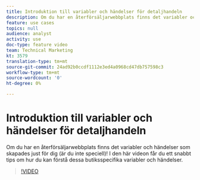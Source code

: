 ```yaml
---
title: Introduktion till variabler och händelser för detaljhandeln
description: Om du har en återförsäljarwebbplats finns det variabler och händelser som skapades just för dig (är du inte speciell)! I den här videon får du ett snabbt tips om hur du kan förstå dessa butiksspecifika variabler och händelser.
feature: use cases
topics: null
audience: analyst
activity: use
doc-type: feature video
team: Technical Marketing
kt: 3579
translation-type: tm+mt
source-git-commit: 24ad92b0ccdf1112e3ed4a0968cd47db757598c3
workflow-type: tm+mt
source-wordcount: '0'
ht-degree: 0%

---
```



# Introduktion till variabler och händelser för detaljhandeln

Om du har en återförsäljarwebbplats finns det variabler och händelser som skapades just för dig (är du inte speciell)! I den här videon får du ett snabbt tips om hur du kan förstå dessa butiksspecifika variabler och händelser.

>[!VIDEO](https://video.tv.adobe.com/v/28750/?quality=12)
